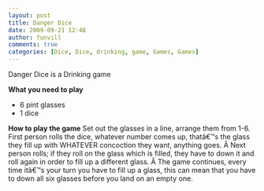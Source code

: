 ```yaml
---
layout: post
title: Danger Dice
date: 2009-09-21 12:48
author: funvill
comments: true
categories: [Dice, Dice, drinking, game, Games, Games]
---
```

Danger Dice is a Drinking game

<strong>What you need to play</strong>
<ul>
	<li>6 pint glasses</li>
	<li>1 dice</li>
</ul>
<strong>How to play the game</strong>
Set out the glasses in a line, arrange them from 1-6.
First person rolls the dice, whatever number comes up, thatâ€™s the glass they fill up with WHATEVER concoction they want, anything goes. Â Next person rolls; if they roll on the glass which is filled, they have to down it and roll again in order to fill up a different glass. Â The game continues, every time itâ€™s your turn you have to fill up a glass, this can mean that you have to down all six glasses before you land on an empty one.
